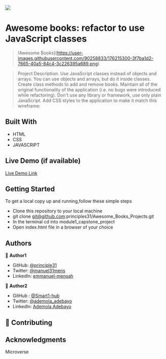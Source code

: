 ![](https://img.shields.io/badge/Microverse-blueviolet)

# Awesome books: refactor to use JavaScript classes
> !Awesome Books](https://user-images.githubusercontent.com/90258833/176215300-3f7ba1d2-7665-40a5-84c4-3c226395a689.png)

> Project Description.
> Use JavaScript classes instead of objects and arrays.
> You can use objects and arrays, but do it inside classes.
> Create class methods to add and remove books.
> Maintain all of the original functionality of the application (i.e. no bugs were introduced while refactoring).
> Don't use any library or framework, use only plain JavaScript.
> Add CSS styles to the application to make it match this wireframe:


## Built With

- HTML
- CSS
- JAVASCRIPT

## Live Demo (if available)

[Live Demo Link]( )



## Getting Started

To get a local copy up and running,follow these simple steps
- Clone this repository to your local machine
- git clone git@github.com:principles31/Awesome_Books_Projects.git
- In the terminal cd into module1_capstone_project
- Open index.html file in a browser of your choice


## Authors

👤 **Author1**

- GitHub: [@principle31](https://github.com/principles31)
- Twitter: [@manuel31mens](https://Twiter.com/@Manuel31mens)
- LinkedIn: [emmanuel-mensah](www.linkedin.com/in/emmanuel-mensah-6a044922a)


👤 **Author2**
-  GitHub : [@Smart1-hub](https://github.com/Smart1-hub)
- Twitter: [@ademola_adebayo](https://twitter.com/ademola_adebayo) 
- LinkedIn: [Ademola Adebayo](https://www.linkedin.com/in/ademola-adebayo-81051578/)


## 🤝 Contributing



## Acknowledgments
Microverse
